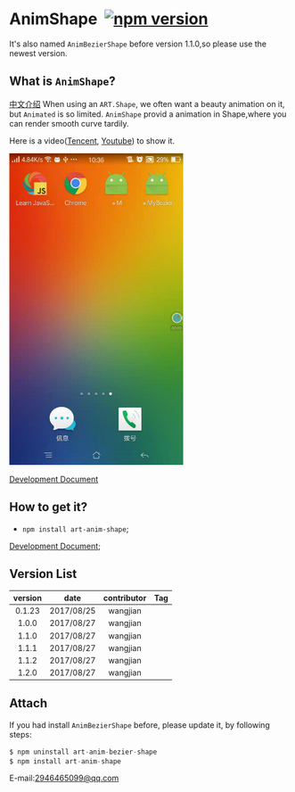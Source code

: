 # AnimShape  [![npm version](https://d25lcipzij17d.cloudfront.net/badge.svg?id=js&type=6&v=1.2.0&x2=0)](https://www.npmjs.com/package/art-anim-bezier-shape)
It's also named `AnimBezierShape` before version 1.1.0,so please use the newest version.

## What is `AnimShape`?
[中文介绍][6]
When using an `ART.Shape`, we often want a beauty animation on it, but `Animated` is so limited.
`AnimShape` provid a animation in Shape,where you can render smooth curve tardily.

Here is a video([Tencent][3], [Youtube][2]) to show it.

<div>
<a style="display:inline-block"><img src='./Doc/show.gif' padding-top=65px padding-left=18px width=312px height=559px/></a>
</div>

[Development Document][5]

## How to get it?
*  `npm install art-anim-shape`;

[Development Document][5];
## Version List
 version | date | contributor | Tag
:-:|:-:|:-:|:-:|
0.1.23|2017/08/25|wangjian|
1.0.0|2017/08/27|wangjian|
1.1.0|2017/08/27|wangjian|
1.1.1|2017/08/27|wangjian|
1.1.2|2017/08/27|wangjian|
1.2.0|2017/08/27|wangjian|

## Attach
If you had install `AnimBezierShape` before, please update it, by following steps:

```jsx
$ npm uninstall art-anim-bezier-shape
$ npm install art-anim-shape
```
E-mail:2946465099@qq.com

[1]:https://github.com/jiarWang/AnimBezierShape/blob/master/AnimBezierShape/src/component/AnimBezierShape.js
[2]:https://youtu.be/WCw3C_P1-yE
[3]:https://v.qq.com/x/page/v054279dial.html
[4]:https://github.com/jiarWang/AnimBezierShape/blob/master/AnimBezierShape/android/app/app-release.apk
[5]:https://github.com/jiarWang/AnimBezierShape/blob/master/Doc/1.2.0.md
[6]:https://jiarwang.github.io/